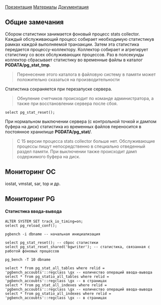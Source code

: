 [Презентация](https://www.youtube.com/watch?v=ZkjdLhENuso&list=PLaFqU3KCWw6LPcuYVymLcXl3muC45mu3e&index=13)
[Материалы](https://edu.postgrespro.ru/dba1-13/dba1_12_admin_monitoring.html)
[Документация](https://postgrespro.ru/docs/postgresql/13/monitoring-stats)
## Общие замечания
Сбором статистики занимается фоновый процесс stats collector. 
Каждый обслуживающий процесс собирает необходимую статистикув рамках каждой выполняемой транзакции. 
Затем эта статистика передается процессу-коллектору. 
Коллектор собирает и агрегирует статистику со всех обслуживающих процессов. 
Раз в полсекунды коллектор сбрасывает статистику во временные файлы в каталог **PGDATA/pg_stat_tmp**. 
> Перенесение этого каталога в файловую систему в памяти может положительно сказаться на производительности

Статистика сохраняется при перезапуске сервера. 
> Обнуление счетчиков происходит по команде администратора, а также при восстановлении сервера после сбоя.

```
select pg_stat_reset();
```

При нормальном выключении сервера (с контрольной точкой и дампом буфера на диск) статистика из временных файлов переносится в постоянное хранилище **PGDATA/pg_stat/**.

> С 15 версии процесса stats collector больше нет. Обслуживающие процессы пишут непосредственно в специально отведенный раздел памяти. При выключении также происходит дамп содержимого буфера на диск.

## Мониторинг ОС
iostat, vmstat, sar, top и др.

## Мониторинг PG
#### Статистика ввода-вывода
```
ALTER SYSTEM SET track_io_timing=on;
select pg_reload_conf();

pgbench -i dbname -- начальная инициализация

select pg_stat_reset(); -- сброс статистики
select pg_stat_reset_shared('bgwriter'); -- статистика, связанная с работой фоновых процессов

pg_bench -T 10 dbname

select * from pg_stat_all_tables where relid = 'pgbench_accoubts'::regclass \gx -- количество операций ввода-вывода
select * from pg_statio_all_tables where relid = 'pgbench_accoubts'::regclass \gx -- в страницах
select * from pg_stat_all_indexes where relid = 'pgbench_accoubts'::regclass \gx -- количество операций ввода-вывода
select * from pg_statio_all_indexes where relid = 'pgbench_accoubts'::regclass \gx -- в страницах
```









